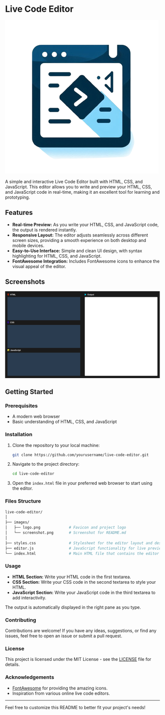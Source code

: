 # Live Code Editor

![Live Code Editor](images/logo.png)

A simple and interactive Live Code Editor built with HTML, CSS, and JavaScript. This editor allows you to write and preview your HTML, CSS, and JavaScript code in real-time, making it an excellent tool for learning and prototyping.

## Features

- **Real-time Preview:** As you write your HTML, CSS, and JavaScript code, the output is rendered instantly.
- **Responsive Layout:** The editor adjusts seamlessly across different screen sizes, providing a smooth experience on both desktop and mobile devices.
- **Easy-to-Use Interface:** Simple and clean UI design, with syntax highlighting for HTML, CSS, and JavaScript.
- **FontAwesome Integration:** Includes FontAwesome icons to enhance the visual appeal of the editor.

## Screenshots

![Live Code Editor Screenshot](images/Screenshot.png)

## Getting Started

### Prerequisites

- A modern web browser
- Basic understanding of HTML, CSS, and JavaScript

### Installation

1. Clone the repository to your local machine:

   ```bash
   git clone https://github.com/yourusername/live-code-editor.git
   ```

2. Navigate to the project directory:

   ```bash
   cd live-code-editor
   ```

3. Open the `index.html` file in your preferred web browser to start using the editor.

### Files Structure

```bash
live-code-editor/
│
├── images/
│   ├── logo.png             # Favicon and project logo
│   └── screenshot.png       # Screenshot for README.md
│
├── styles.css               # Stylesheet for the editor layout and design
├── editor.js                # JavaScript functionality for live preview
└── index.html               # Main HTML file that contains the editor structure
```

### Usage

- **HTML Section:** Write your HTML code in the first textarea.
- **CSS Section:** Write your CSS code in the second textarea to style your HTML.
- **JavaScript Section:** Write your JavaScript code in the third textarea to add interactivity.

The output is automatically displayed in the right pane as you type.

### Contributing

Contributions are welcome! If you have any ideas, suggestions, or find any issues, feel free to open an issue or submit a pull request.

### License

This project is licensed under the MIT License - see the [LICENSE](LICENSE) file for details.

### Acknowledgements

- [FontAwesome](https://fontawesome.com) for providing the amazing icons.
- Inspiration from various online live code editors.

---

Feel free to customize this README to better fit your project's needs!